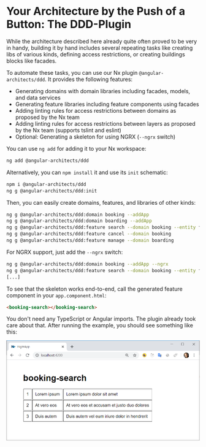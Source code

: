 <!-- # Tactical Domain-Driven Design with Angular and Nx

The previous chapters showed how to use the ideas of strategic design with Angular and Nx. This chapter builds upon the outlined ideas and describes further steps to respect tactical design too.

The case study used in this chapter is a travel web application which has the following sub-domains:

![](images/domains.png)

The source code of this case study can be found [here](https://github.com/manfredsteyer/angular-ddd).

Let's turn to structuring our application with tactical design.

### Domain Organization using Layers

We use column subdivisions ("swim lanes") for domains. We can organize these domains with layers of libraries which leads to row subdivisions:

![](images/domains-layer.png)

Note how each layer can consist of one or more **libraries**

>Using layers is a traditional way of organizing a domain. There are alternatives like hexagonal architectures or clean architecture. 

#### What about shared functionality?

For those aspects that are *shared* and used across domains, we use an additional ``shared`` swimlane. Shared libraries can be useful. Consider, for example, shared libraries for authentication or logging.

>  Note: the `shared` swimlane corresponds to the Shared Kernel proposed by DDD and also includes technical libraries to share.

#### How to prevent high coupling?

As discussed in the previous chapter, access restrictions define which libraries can use/depend upon other libraries. Typically, each layer is only allowed to communicate with underlying layers. Cross-domain access is allowed only with the ``shared`` area. The benefit of using these restrictions is loose coupling and thus increased maintainability.

> To prevent too much logic from being put into the ``shared`` area, the approach presented uses APIs that publish building blocks for other domains. This approach corresponds to Open Services in DDD.

We can see the following two characteristics in the shared part:

*  As the greyed-out blocks indicate, most ``util`` libraries are in the ``shared`` area, primarily because we use aspects such as authentication or logging across systems.
*  The same applies to general UI libraries that ensure a system-wide look and feel.

#### What about feature-specific functionality?

Notice that domain-specific `feature` libraries, however, are not in the ``shared`` area. Feature-related code should be within its own domain.

While developers may share feature code (between domains), this practice can lead to shared responsibilities, more coordination effort, and breaking changes. Hence, it should only be shared sparingly.

## Code Organisation

I distinguish between the following categories of layers or libraries:

| Category | Description | Exemplary content |
| -------- | ----------- | ----------------- |
| feature | Contains components for a use case. | search-flight component |
| ui | Contains so-called "dumb components" that are use case-agnostic and thus reusable. | date-time component, address component, address pipe |
| api | Exports building blocks from the current subdomain for others. | Flight API |
| domain   | Contains the **domain models** (classes, interfaces, types) that are used by the domain (swimlane) |
| util | Include general utility functions | formatDate |

This complete architectural matrix is initially overwhelming. But after a brief review, almost all the developers I've worked with agreed that the code organisation facilitates code reuse and future features. 

## Isolate the Domain

To isolate the domain logic, we hide it behind facades which represent it in a use case-specific manner: 

![](images/isolate.png)

This facade can also deal with state management.

While facades are currently popular in the Angular environment, this idea correlates beautifully with DDD (where they are called application services).

It is crucial to architecturally separate *infrastructure requirements* from the actual domain logic.

In an SPA, infrastructure concerns are -- generally -- asynchronous communication with the server and data exchanges. Maintaining this separation results in three additional layers:  

* the application services/facades,
* the actual domain layer, and 
* the infrastructure layer.

Of course, we can package these layers in their own libraries. For the sake of simplicity, it is also possible to store them in a single subdivided library. This subdivision makes sense if these layers are ordinarily used together and only exchanged for unit tests.


## Implementations in a Monorepos

Once we have determined our architecture's components, we consider how to implement them in Angular. A common approach by Google is monorepos. Monorepos are a code repository of all the libraries in a software system.

While a project created with the Angular CLI can nowadays serve as a monorepo, the popular tool [Nx](https://nx.dev/) offers additional features which are particularly valuable for large enterprises. These include the previously discussed ways to introduce [access restrictions between libraries](https://www.softwarearchitekt.at/aktuelles/sustainable-angular-architectures-2/). These restrictions prevent each library from accessing one another, resulting in a highly coupled overall system.

One instruction suffices to create a library in a monorepo:

```bash
ng generate library domain --directory boarding --buildable
```

The switch ``directory`` provided by Nx specifies an optional subdirectory for the libraries, so they can be **grouped by domain**:

![](images/folder.png)

The second switch, ``buildable``, enables incremental builds. That means instead of building the whole system only changed libraries are rebuilt. This results in improved build times.  

The libraries' names reflect the layers.
If a layer has multiple libraries, it makes sense to use these names as a prefix, producing names such as ``feature-search`` or ``feature-edit``.

This example divides the domain library into the three further layers mentioned to isolate the exact domain model:

![](images/folder.png)

## Builds Within a Monorepo

By looking at the git commit log, Nx can identify which libraries are *affected by the latest code changes*.

This change information recompiles only the **affected** libraries or just run their **affected** tests, saving time on large systems entirely stored in a repository.


## Entities and Your Tactical Design

Tactical design provides many ideas for structuring the domain layer. At the centre of this layer, there are **entities**, the reflecting real-world domain, and constructs.   

The following listing shows an enum and two entities that conform to the usual practices of object-oriented languages such as Java or C#.
 

```Java
public enum BoardingStatus {
  WAIT_FOR_BOARDING,
  BOARDED,
  NO_SHOW
}

public class BoardingList {

  private int id;
  private int flightId;
  private List<BoardingListEntry> entries;
  private boolean completed;

  // getters and setters

  public void setStatus (int passengerId, BoardingStatus status) {
    // Complex logic to update status
  }

}

public class BoardingListEntry {

  private int id;
  private boarding status status;

  // getters and setters
}
```

As usual in OO-land, these entities use information hiding to ensure their state remains consistent. You implement this with private fields and public methods that operate on them.

These entities encapsulate data and business rules. The ``setStatus`` method indicates this circumstance. DDD defines so-called domain services only in cases where you cannot meaningfully accommodate business rules in an entity.


> DDD frowns upon e
ntities that only represent data structures. The community calls them devaluing [bloodless (anaemic)](https://martinfowler.com/bliki/AnemicDomainModel.html).

## Tactical DDD with Functional Programming

From an object-oriented point of view, the previous approach makes sense. However, with languages such as JavaScript and TypeScript, object-orientation is less critical.

Typescript is a multi-paradigm language in which functional programming plays a major role. Here are some books which explore  functional DDD:

* [Domain Modeling Made Funcitonal](https://pragprog.com/book/swdddf/domain-modeling-made-functional),
* [Functional and Reactive Domain Modeling](https://www.amzn.com/1617292249).

Functional programming splits the previously considered entity model into data and logic parts. [Domain-Driven Design Distilled](https://www.amzn.com/0134434420) which is one of the standard works for DDD and primarily relies on OOP, also concedes that this rule change is necessary in the world of FP:

```Typescript
export type BoardingStatus = 'WAIT_FOR_BOARDING' | 'BOARDED' | 'NO_SHOW' ;

export interface BoardingList {
    readonly id: number;
    readonly flightId: number;
    readonly entries: BoardingListEntry [];
    readonly completed: boolean;
}

export interface BoardingListEntry {
    readonly passengerId: number;
    readonly status: BoardingStatus;
}
```

```Typescript
export function updateBoardingStatus (
                   boardingList: BoardingList,
                   passengerId: number,
                   status: BoardingStatus): Promise <BoardingList> {

        // Complex logic to update status

}
```
 
The entities also use public properties here. This practice is common in FP. Excessive use of getters and setters, which only delegate to private properties, is often ridiculed.

More interesting, however, is how the functional world avoids inconsistent states. The answer is amazingly simple: Data structures are preferentially **immutable**. The keyword ``read-only`` in the example shown emphasises this.

Any part of the programme that seeks to change such objects has first to clone it. If other parts of the programme have first validated an object for their purposes, they can assume that it remains valid.

> A pleasant side-effect of using immutable data structures is that it optimises change detection performance. *Deep-comparisons* are no longer required. Instead, a *changed* object is a new instance, and thus the object references are no longer the same.

## Tactical DDD with Aggregates

To keep track of the components of a domain model, tactical DDD combines entities into aggregates. In the previous example, ``BoardingList`` and ``BoardingListEntry`` form such an aggregate.
 
The state of an aggregate's components must be consistent as a whole. For instance, in the above example, we could specify that ``completed`` in `` BoardingList`` may only be ``true`` if no ``BoardingListEntry`` has the status `` WAIT_FOR_BOARDING ``. 

Furthermore, different aggregates may not reference each other through object references. Instead, they can use IDs. Using IDs should prevent unnecessary coupling between aggregates. Large domains can thus be broken down into smaller groups of aggregates.

> [Domain-Driven Design Distilled](https://www.amzn.com/0134434420) suggests making aggregates as small as possible. First of all, consider each entity as an aggregate and then merge aggregates that need to be changed together without delay.


## Facades

**[Facades](https://go.nrwl.io/angular-enterprise-monorepo-patterns-new-book)** (aka applications services) are used to represent the domain logic in a use case-specific way. They have several advantages:

* Encapsulating complexity
* Taking care of state management
* Simplified APIs 
 
Independent of DDD, this idea has been prevalent in Angular for some time.

For our example, we could create the following facade:
 

```typescript
@Injectable ({providedIn: 'root'})
export class FlightFacade {

    private notifier = new BehaviorSubject<Flight[]>([]);    
    public  flights$ = this.notifier.asObservable();

    constructor(private flightService: FlightService) { }

    search(from: string, to: string, urgent: boolean): void {
        this.flightService
            .find(from, to, urgent)
            .subscribe (
              (flights) => this.notifier.next(flights),
              (err) => console.error ('err', err);
            );
    }
}
```

Note the use of RxJS and observables in the facade. The facade can notify the consumer when the underlying state changes. The consumer doesn't care how the facade manages these Observables. Hence, we could start with simple BehaviorSubjects and switch to Redux/ NGRX when needed. 

## Stateless Facades

While it is good practice to make server-side services stateless, this goal is frequently not performant for services in web/client-tier.

A web SPA has a state, and that's what makes it user-friendly
.

To prevent UX issues, Angular applications avoid repeatedly reloading all the information from the server. Hence, the facade outlined holds the loaded flights (within the observable discussed before).


## Domain Events

Besides performance improvements, using observables provides a further advantage. Observables allow further decoupling since the sender and receiver do not have to know each other directly.

This structure also perfectly fits DDD, where the use of **domain events** are now part of the architecture. If something interesting happens in one part of the application, it sends a domain event, and other application parts can react.

In the shown example, a domain event could indicate that a passenger is now ``BOARDED``. If this is relevant for other parts of the system, they can execute specific logic.

> For Angular developers familiar with Redux or Ngrx: We can represent domain events as *dispatched actions*. -->

# Your Architecture by the Push of a Button: The DDD-Plugin

While the architecture described here already quite often proved to be very in handy, building it by hand includes several repeating tasks like creating libs of various kinds, defining access restrictions, or creating buildings blocks like facades.

To automate these tasks, you can use our Nx plugin ``@angular-architects/ddd``. It provides the following features:

- Generating domains with domain libraries including facades, models, and data services
- Generating feature libraries including feature components using facades
- Adding linting rules for access restrictions between domains as proposed by the Nx team
- Adding linting rules for access restrictions between layers as proposed by the Nx team (supports tslint and eslint)
- Optional: Generating a skeleton for using NGRX (``--ngrx`` switch)

You can use ``ng add`` for adding it to your Nx workspace:

```bash
ng add @angular-architects/ddd
```

Alternatively, you can ``npm install`` it and use its ``init`` schematic:

```bash
npm i @angular-architects/ddd
ng g @angular-architects/ddd:init
```

Then, you can easily create domains, features, and libraries of other kinds:

```bash
ng g @angular-architects/ddd:domain booking --addApp
ng g @angular-architects/ddd:domain boarding --addApp
ng g @angular-architects/ddd:feature search --domain booking --entity flight
ng g @angular-architects/ddd:feature cancel --domain booking
ng g @angular-architects/ddd:feature manage --domain boarding
```

For NGRX support, just add the ``--ngrx`` switch:

```bash
ng g @angular-architects/ddd:domain booking --addApp --ngrx
ng g @angular-architects/ddd:feature search --domain booking --entity flight --ngrx
[...]
```

To see that the skeleton works end-to-end, call the generated feature component in your ``app.component.html``:

```html
<booking-search></booking-search>
```

You don't need any TypeScript or Angular imports. The plugin already took care about that. After running the example, you should see something like this:

![Result proving that the generated skeleton works end-to-end](images/ddd-plugin-result.png)

<!-- ## Conclusion

Ideas from DDD help developers to manage and scale with the resulting complexity. The implementation outlined here bases upon the following ideas:

* The use of monorepos with multiple libraries grouped by domains helps to build the basic structure.
* Access restrictions between libraries prevent coupling between domains. 
* Facades prepare the domain model for individual use cases and maintain the state.
* If needed, Redux can be used behind the facade without affecting the rest of the application.

> If you want to see all these topics in action, check out our [Angular architecture workshop](https://www.softwarearchitekt.at/schulungen/advanced-angular-enterprise-anwendungen-und-architektur/).
 -->
